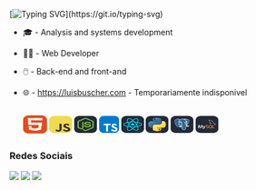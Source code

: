 [![Typing SVG](https://readme-typing-svg.demolab.com?font=Fira+Code&weight=500&pause=1000&color=9822F7&random=false&width=435&lines=+Hello,+my+name+is+Luis+Buscher!)](https://git.io/typing-svg)

- 🎓 - Analysis and systems development
- 👨‍💻 - Web Developer
- 🖱️ - Back-end and front-and
- 🌐 - https://luisbuscher.com - Temporariamente indisponivel
  
  <div style="display: inline_block"><br>
  <img align="center" alt="Luis-HTML" height="32" width="42" src="https://raw.githubusercontent.com/tandpfun/skill-icons/65dea6c4eaca7da319e552c09f4cf5a9a8dab2c8/icons/HTML.svg">
  <img align="center" alt="Luis-Js" height="30" width="40" src="https://raw.githubusercontent.com/tandpfun/skill-icons/65dea6c4eaca7da319e552c09f4cf5a9a8dab2c8/icons/JavaScript.svg">
  <img align="center" alt="Luis-Node" height="30" width="40" src="https://raw.githubusercontent.com/tandpfun/skill-icons/65dea6c4eaca7da319e552c09f4cf5a9a8dab2c8/icons/NodeJS-Dark.svg">
  <img align="center" alt="Luis-Typescript" height="30" width="35" src="https://raw.githubusercontent.com/tandpfun/skill-icons/65dea6c4eaca7da319e552c09f4cf5a9a8dab2c8/icons/TypeScript.svg">
  <img align="center" alt="Luis-React" height="30" width="40" src="https://raw.githubusercontent.com/tandpfun/skill-icons/65dea6c4eaca7da319e552c09f4cf5a9a8dab2c8/icons/React-Dark.svg">
  <img align="center" alt="Luis-Python" height="30" width="40" src="https://raw.githubusercontent.com/tandpfun/skill-icons/65dea6c4eaca7da319e552c09f4cf5a9a8dab2c8/icons/Python-Dark.svg">
  <img align="center" alt="Luis-Postgre" height="30" width="40" src="https://raw.githubusercontent.com/tandpfun/skill-icons/65dea6c4eaca7da319e552c09f4cf5a9a8dab2c8/icons/PostgreSQL-Dark.svg">
  <img align="center" alt="Luis-MySQL" height="30" width="40" src="https://raw.githubusercontent.com/tandpfun/skill-icons/65dea6c4eaca7da319e552c09f4cf5a9a8dab2c8/icons/MySQL-Dark.svg">
    
</div>

  ##
  ### Redes Sociais
 
<div>
  <a href="https://www.instagram.com/luisbuscher/" target="_blank"><img src="https://img.shields.io/badge/-Instagram-%23E4405F?style=for-the-badge&logo=instagram&logoColor=white" target="_blank"></a> 
  <a href = "mailto:fabuscher05@gmail.com"><img src="https://img.shields.io/badge/-Gmail-%23333?style=for-the-badge&logo=gmail&logoColor=white" target="_blank"></a>
  <a href="https://www.linkedin.com/in/luis-buscher-91b86a28a/" target="_blank"><img src="https://img.shields.io/badge/-LinkedIn-%230077B5?style=for-the-badge&logo=linkedin&logoColor=white" target="_blank"></a> 
 
</div>
